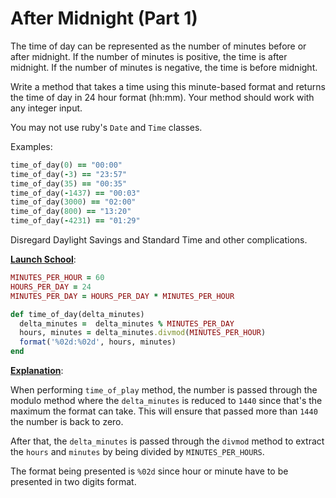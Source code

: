 # After Midnight (Part 1)

The time of day can be represented as the number of minutes before or after midnight. If the number of minutes is positive, the time is after midnight. If the number of minutes is  negative, the time is before midnight.

Write a method that takes a time using this minute-based format and  returns the time of day in 24 hour format (hh:mm). Your method should  work with any integer input.

You may not use ruby's `Date` and `Time` classes.

Examples:

```ruby
time_of_day(0) == "00:00"
time_of_day(-3) == "23:57"
time_of_day(35) == "00:35"
time_of_day(-1437) == "00:03"
time_of_day(3000) == "02:00"
time_of_day(800) == "13:20"
time_of_day(-4231) == "01:29"
```

Disregard Daylight Savings and Standard Time and other complications.

<ins>**Launch School**</ins>:

```ruby
MINUTES_PER_HOUR = 60
HOURS_PER_DAY = 24
MINUTES_PER_DAY = HOURS_PER_DAY * MINUTES_PER_HOUR

def time_of_day(delta_minutes)
  delta_minutes =  delta_minutes % MINUTES_PER_DAY
  hours, minutes = delta_minutes.divmod(MINUTES_PER_HOUR)
  format('%02d:%02d', hours, minutes)
end
```

<ins>**Explanation**</ins>:

When performing `time_of_play` method, the number is passed through the modulo method where the `delta_minutes` is reduced to `1440` since that's the maximum the format can take. This will ensure that passed more than `1440` the number is back to zero. 

After that, the `delta_minutes` is passed through the `divmod` method to extract the `hours` and `minutes` by being divided by `MINUTES_PER_HOURS`. 

The format being presented is `%02d` since hour or minute have to be presented in two digits format.  